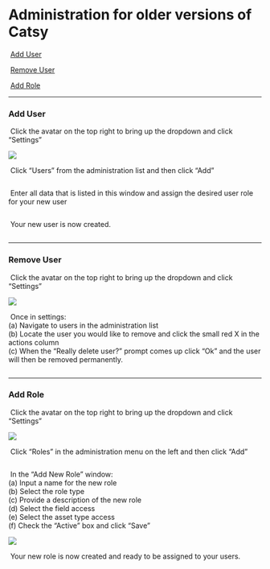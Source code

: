 # Administration for older versions of Catsy

<img src="../.gitbook/assets/image (1114).png" alt="" data-size="line"> [Add User](administration-for-older-versions-of-catsy.md#add-user)

<img src="../.gitbook/assets/image (1115).png" alt="" data-size="line"> [Remove User](administration-for-older-versions-of-catsy.md#remove-user)

<img src="../.gitbook/assets/image (1116).png" alt="" data-size="line"> [Add Role](administration-for-older-versions-of-catsy.md#add-role)



***

### Add User

<img src="../.gitbook/assets/image (1123).png" alt="" data-size="line"> Click the avatar on the top right to bring up the dropdown and click “Settings”

![](<../.gitbook/assets/image (1119).png>)&#x20;

<img src="../.gitbook/assets/image (1124).png" alt="" data-size="line"> Click “Users” from the administration list and then click “Add”

<figure><img src="../.gitbook/assets/image (1120).png" alt=""><figcaption></figcaption></figure>

&#x20;<img src="../.gitbook/assets/image (1125).png" alt="" data-size="line"> Enter all data that is listed in this window and assign the desired user role for your new user

<figure><img src="../.gitbook/assets/image (1121).png" alt=""><figcaption></figcaption></figure>

&#x20;<img src="../.gitbook/assets/image (1126).png" alt="" data-size="line"> Your new user is now created.

<figure><img src="../.gitbook/assets/image (1122).png" alt=""><figcaption></figcaption></figure>

***

### Remove User

<img src="../.gitbook/assets/image (1129).png" alt="" data-size="line"> Click the avatar on the top right to bring up the dropdown and click “Settings”

&#x20;![](<../.gitbook/assets/image (1127).png>)

<img src="../.gitbook/assets/image (1130).png" alt="" data-size="line"> Once in settings:\
(a) Navigate to users in the administration list\
(b) Locate the user you would like to remove and click the small red X in the actions column\
(c) When the “Really delete user?” prompt comes up click “Ok” and the user will then be removed permanently.

<figure><img src="../.gitbook/assets/image (1128).png" alt=""><figcaption></figcaption></figure>

***

### Add Role

<img src="../.gitbook/assets/image (1131).png" alt="" data-size="line"> Click the avatar on the top right to bring up the dropdown and click “Settings”

&#x20;![](<../.gitbook/assets/image (1135).png>)

<img src="../.gitbook/assets/image (1132).png" alt="" data-size="line"> Click “Roles” in the administration menu on the left and then click “Add”&#x20;

<figure><img src="../.gitbook/assets/image (1137).png" alt=""><figcaption></figcaption></figure>

<img src="../.gitbook/assets/image (1133).png" alt="" data-size="line"> In the “Add New Role” window:\
(a) Input a name for the new role\
(b) Select the role type\
(c) Provide a description of the new role\
(d) Select the field access\
(e) Select the asset type access\
(f) Check the “Active” box and click “Save”

&#x20;![](<../.gitbook/assets/image (1138).png>)

<img src="../.gitbook/assets/image (1134).png" alt="" data-size="line"> Your new role is now created and ready to be assigned to your users.

<figure><img src="../.gitbook/assets/image (1139).png" alt=""><figcaption></figcaption></figure>
